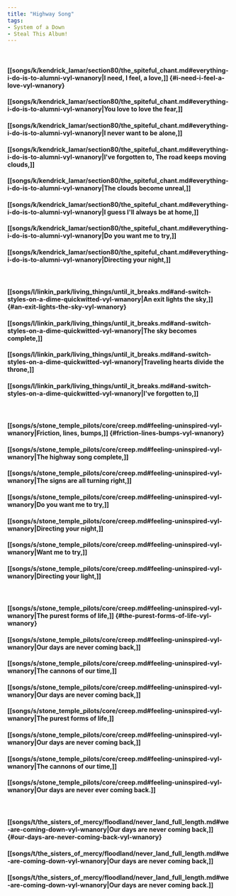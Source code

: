 ```yaml
---
title: "Highway Song"
tags:
- System of a Down
- Steal This Album!
---
```

&nbsp;
#### [[songs/k/kendrick_lamar/section80/the_spiteful_chant.md#everything-i-do-is-to-alumni-vyl-wnanory|I need, I feel, a love,]] {#i-need-i-feel-a-love-vyl-wnanory}
#### [[songs/k/kendrick_lamar/section80/the_spiteful_chant.md#everything-i-do-is-to-alumni-vyl-wnanory|You love to love the fear,]]
#### [[songs/k/kendrick_lamar/section80/the_spiteful_chant.md#everything-i-do-is-to-alumni-vyl-wnanory|I never want to be alone,]]
#### [[songs/k/kendrick_lamar/section80/the_spiteful_chant.md#everything-i-do-is-to-alumni-vyl-wnanory|I've forgotten to, The road keeps moving clouds,]]
#### [[songs/k/kendrick_lamar/section80/the_spiteful_chant.md#everything-i-do-is-to-alumni-vyl-wnanory|The clouds become unreal,]]
#### [[songs/k/kendrick_lamar/section80/the_spiteful_chant.md#everything-i-do-is-to-alumni-vyl-wnanory|I guess I'll always be at home,]]
#### [[songs/k/kendrick_lamar/section80/the_spiteful_chant.md#everything-i-do-is-to-alumni-vyl-wnanory|Do you want me to try,]]
#### [[songs/k/kendrick_lamar/section80/the_spiteful_chant.md#everything-i-do-is-to-alumni-vyl-wnanory|Directing your night,]]
&nbsp;
#### [[songs/l/linkin_park/living_things/until_it_breaks.md#and-switch-styles-on-a-dime-quickwitted-vyl-wnanory|An exit lights the sky,]] {#an-exit-lights-the-sky-vyl-wnanory}
#### [[songs/l/linkin_park/living_things/until_it_breaks.md#and-switch-styles-on-a-dime-quickwitted-vyl-wnanory|The sky becomes complete,]]
#### [[songs/l/linkin_park/living_things/until_it_breaks.md#and-switch-styles-on-a-dime-quickwitted-vyl-wnanory|Traveling hearts divide the throne,]]
#### [[songs/l/linkin_park/living_things/until_it_breaks.md#and-switch-styles-on-a-dime-quickwitted-vyl-wnanory|I've forgotten to,]]
&nbsp;
#### [[songs/s/stone_temple_pilots/core/creep.md#feeling-uninspired-vyl-wnanory|Friction, lines, bumps,]] {#friction-lines-bumps-vyl-wnanory}
#### [[songs/s/stone_temple_pilots/core/creep.md#feeling-uninspired-vyl-wnanory|The highway song complete,]]
#### [[songs/s/stone_temple_pilots/core/creep.md#feeling-uninspired-vyl-wnanory|The signs are all turning right,]]
#### [[songs/s/stone_temple_pilots/core/creep.md#feeling-uninspired-vyl-wnanory|Do you want me to try,]]
#### [[songs/s/stone_temple_pilots/core/creep.md#feeling-uninspired-vyl-wnanory|Directing your night,]]
#### [[songs/s/stone_temple_pilots/core/creep.md#feeling-uninspired-vyl-wnanory|Want me to try,]]
#### [[songs/s/stone_temple_pilots/core/creep.md#feeling-uninspired-vyl-wnanory|Directing your light,]]
&nbsp;
#### [[songs/s/stone_temple_pilots/core/creep.md#feeling-uninspired-vyl-wnanory|The purest forms of life,]] {#the-purest-forms-of-life-vyl-wnanory}
#### [[songs/s/stone_temple_pilots/core/creep.md#feeling-uninspired-vyl-wnanory|Our days are never coming back,]]
#### [[songs/s/stone_temple_pilots/core/creep.md#feeling-uninspired-vyl-wnanory|The cannons of our time,]]
#### [[songs/s/stone_temple_pilots/core/creep.md#feeling-uninspired-vyl-wnanory|Our days are never coming back,]]
#### [[songs/s/stone_temple_pilots/core/creep.md#feeling-uninspired-vyl-wnanory|The purest forms of life,]]
#### [[songs/s/stone_temple_pilots/core/creep.md#feeling-uninspired-vyl-wnanory|Our days are never coming back,]]
#### [[songs/s/stone_temple_pilots/core/creep.md#feeling-uninspired-vyl-wnanory|The cannons of our time,]]
#### [[songs/s/stone_temple_pilots/core/creep.md#feeling-uninspired-vyl-wnanory|Our days are never ever coming back.]]
&nbsp;
#### [[songs/t/the_sisters_of_mercy/floodland/never_land_full_length.md#we-are-coming-down-vyl-wnanory|Our days are never coming back,]] {#our-days-are-never-coming-back-vyl-wnanory}
#### [[songs/t/the_sisters_of_mercy/floodland/never_land_full_length.md#we-are-coming-down-vyl-wnanory|Our days are never coming back,]]
#### [[songs/t/the_sisters_of_mercy/floodland/never_land_full_length.md#we-are-coming-down-vyl-wnanory|Our days are never coming back.]]
